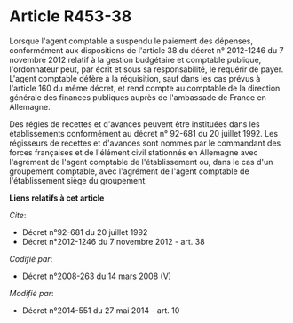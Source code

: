 # Article R453-38

Lorsque l'agent comptable a suspendu le paiement des dépenses, conformément aux dispositions de l'article 38 du décret n°
2012-1246 du 7 novembre 2012 relatif à la gestion budgétaire et comptable publique, l'ordonnateur peut, par écrit et sous sa
responsabilité, le requérir de payer. L'agent comptable défère à la réquisition, sauf dans les cas prévus à l'article 160 du
même décret, et rend compte au  comptable de la direction générale des finances publiques auprès de l'ambassade de France en
Allemagne. 

Des régies de recettes et d'avances peuvent être instituées dans les établissements conformément au décret n° 92-681 du 20
juillet 1992. Les régisseurs de recettes et d'avances sont nommés par le commandant des forces françaises et de l'élément
civil stationnés en Allemagne avec l'agrément de l'agent comptable de l'établissement ou, dans le cas d'un groupement
comptable, avec l'agrément de l'agent comptable de l'établissement siège du groupement.

**Liens relatifs à cet article**

_Cite_:

  - Décret n°92-681 du 20 juillet 1992
  - Décret n°2012-1246 du 7 novembre 2012 - art. 38

_Codifié par_:

  - Décret n°2008-263 du 14 mars 2008 (V)

_Modifié par_:

  - Décret n°2014-551 du 27 mai 2014 - art. 10
